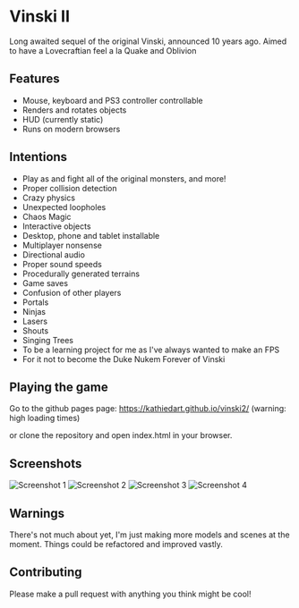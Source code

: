 # Vinski II
Long awaited sequel of the original Vinski, announced 10 years ago.
Aimed to have a Lovecraftian feel a la Quake and Oblivion

## Features
* Mouse, keyboard and PS3 controller controllable
* Renders and rotates objects
* HUD (currently static)
* Runs on modern browsers

## Intentions
* Play as and fight all of the original monsters, and more!
* Proper collision detection
* Crazy physics
* Unexpected loopholes
* Chaos Magic
* Interactive objects
* Desktop, phone and tablet installable
* Multiplayer nonsense
* Directional audio
* Proper sound speeds
* Procedurally generated terrains
* Game saves
* Confusion of other players
* Portals
* Ninjas
* Lasers
* Shouts
* Singing Trees
* To be a learning project for me as I've always wanted to make an FPS
* For it not to become the Duke Nukem Forever of Vinski

## Playing the game
Go to the github pages page:
https://kathiedart.github.io/vinski2/ (warning: high loading times)

or clone the repository and open index.html in your browser.

## Screenshots
![Screenshot 1](https://kathiedart.github.io/vinski2/img/screenshot1.png)
![Screenshot 2](https://kathiedart.github.io/vinski2/img/screenshot2.png)
![Screenshot 3](https://kathiedart.github.io/vinski2/img/screenshot3.png)
![Screenshot 4](https://kathiedart.github.io/vinski2/img/screenshot4.png)

## Warnings
There's not much about yet, I'm just making more models and scenes at the moment.
Things could be refactored and improved vastly.

## Contributing
Please make a pull request with anything you think might be cool!
